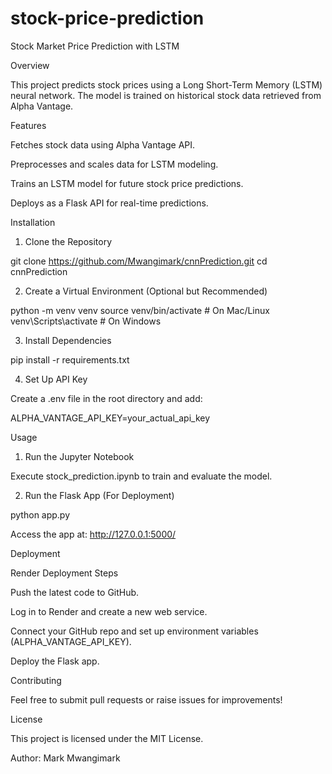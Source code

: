 # stock-price-prediction
Stock Market Price Prediction with LSTM

Overview

This project predicts stock prices using a Long Short-Term Memory (LSTM) neural network. The model is trained on historical stock data retrieved from Alpha Vantage.

Features

Fetches stock data using Alpha Vantage API.

Preprocesses and scales data for LSTM modeling.

Trains an LSTM model for future stock price predictions.

Deploys as a Flask API for real-time predictions.

Installation

1. Clone the Repository

git clone https://github.com/Mwangimark/cnnPrediction.git
cd cnnPrediction

2. Create a Virtual Environment (Optional but Recommended)

python -m venv venv
source venv/bin/activate  # On Mac/Linux
venv\Scripts\activate    # On Windows

3. Install Dependencies

pip install -r requirements.txt

4. Set Up API Key

Create a .env file in the root directory and add:

ALPHA_VANTAGE_API_KEY=your_actual_api_key

Usage

1. Run the Jupyter Notebook

Execute stock_prediction.ipynb to train and evaluate the model.

2. Run the Flask App (For Deployment)

python app.py

Access the app at: http://127.0.0.1:5000/

Deployment

Render Deployment Steps

Push the latest code to GitHub.

Log in to Render and create a new web service.

Connect your GitHub repo and set up environment variables (ALPHA_VANTAGE_API_KEY).

Deploy the Flask app.

Contributing

Feel free to submit pull requests or raise issues for improvements!

License

This project is licensed under the MIT License.

Author: Mark Mwangimark

